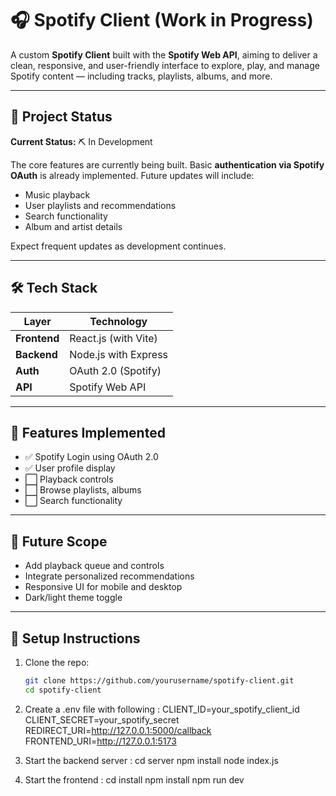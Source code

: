 # 🎧 Spotify Client (Work in Progress)

A custom **Spotify Client** built with the **Spotify Web API**, aiming to deliver a clean, responsive, and user-friendly interface to explore, play, and manage Spotify content — including tracks, playlists, albums, and more.

---

## 🚀 Project Status

**Current Status:** ⛏️ In Development

The core features are currently being built. Basic **authentication via Spotify OAuth** is already implemented. Future updates will include:
- Music playback
- User playlists and recommendations
- Search functionality
- Album and artist details

Expect frequent updates as development continues.

---

## 🛠️ Tech Stack

| Layer        | Technology                |
|--------------|----------------------------|
| **Frontend** | React.js (with Vite)       |
| **Backend**  | Node.js with Express       |
| **Auth**     | OAuth 2.0 (Spotify)        |
| **API**      | Spotify Web API            |

---


## 📌 Features Implemented

- ✅ Spotify Login using OAuth 2.0
- ✅ User profile display
- ⬜ Playback controls
- ⬜ Browse playlists, albums
- ⬜ Search functionality

---

## 🧠 Future Scope

- Add playback queue and controls
- Integrate personalized recommendations
- Responsive UI for mobile and desktop
- Dark/light theme toggle

---

## 📎 Setup Instructions

1. Clone the repo:
   ```bash
   git clone https://github.com/yourusername/spotify-client.git
   cd spotify-client

2. Create a .env file with following :
    CLIENT_ID=your_spotify_client_id
    CLIENT_SECRET=your_spotify_secret
    REDIRECT_URI=http://127.0.0.1:5000/callback
    FRONTEND_URI=http://127.0.0.1:5173

4. Start the backend server :
    cd server
    npm install
    node index.js

6. Start the frontend :
   cd install
   npm install
   npm run dev
